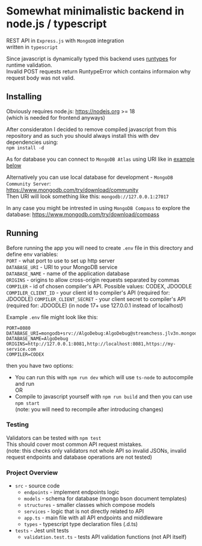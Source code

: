 # Somewhat minimalistic backend in node.js / typescript

REST API in `Express.js` with `MongoDB` integration  
written in `typescript`

Since javascript is dynamically typed this backend uses [runtypes](https://www.npmjs.com/package/runtypes) for runtime validation.  
Invalid POST requests return RuntypeError which contains informaion why request body was not valid.

## Installing

Obviously requires node.js: <https://nodejs.org> >= 18  
(which is needed for frontend anyways)

After consideraton I decided to remove compiled javascript from this repository and as such you should always install this with dev dependencies using:  
`npm install -d`

As for database you can connect to `MongoDB Atlas` using URI like in [example below](./README.md#L37)

Alternatively you can use local database for development - `MongoDB Community Server`:  
<https://www.mongodb.com/try/download/community>  
Then URI will look something like this: `mongodb://127.0.0.1:27017`

In any case you might be intrested in using `MongoDB Compass` to explore the database:
<https://www.mongodb.com/try/download/compass>

## Running

Before running the app you will need to create `.env` file in this directory and define env variables:  
`PORT` - what port to use to set up http server  
`DATABASE_URI` - URI to your MongoDB service  
`DATABASE_NAME` - name of the application database  
`ORIGINS` - origins to allow cross-origin requests separated by commas  
`COMPILER` - id of chosen compiler's API. Possible values: CODEX, JDOODLE
`COMPILER_CLIENT_ID` - your client id to compiler's API (required for: JDOODLE)
`COMPILER_CLIENT_SECRET` - your client secret to compiler's API (required for: JDOODLE)
(in node 17+ use 127.0.0.1 instead of localhost)

Example `.env` file might look like this:

```env
PORT=8080
DATABASE_URI=mongodb+srv://AlgoDebug:AlgoDebug@streamchess.jlv3n.mongodb.net/
DATABASE_NAME=AlgoDebug
ORIGINS=http://127.0.0.1:8081,http://localhost:8081,https://my-service.com
COMPILER=CODEX
```

then you have two options:

-   You can run this with `npm run dev` which will use `ts-node` to autocompile and run  
    OR
-   Compile to javascript yourself with `npm run build` and then you can use `npm start`  
    (note: you will need to recompile after introducing changes)

### Testing

Validators can be tested with `npm test`  
This should cover most common API request mistakes.  
(note: this checks only validators not whole API so invalid JSONs, invalid request endpoints and database operations are not tested)

### Project Overview

-   `src` - source code
    -   `endpoints` - implement endpoints logic
    -   `models` - schema for database (mongo bson document templates)
    -   `structures` - smaller classes which compose models
    -   `services` - logic that is not directly related to API
    -   `app.ts` - main file with all API endpoints and middleware
    -   `types` - typescript type declaration files (.d.ts)
-   `tests` - Jest unit tests
    -   `validation.test.ts` - tests API validation functions (not API itself)
